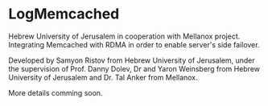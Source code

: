 # LogMemcached

Hebrew University of Jerusalem in cooperation with Mellanox project. Integrating Memcached with RDMA in order to enable server's side failover.

Developed by Samyon Ristov from Hebrew University of Jerusalem, under the supervision of Prof. Danny Dolev, Dr and Yaron Weinsberg from Hebrew University of Jerusalem and Dr. Tal Anker from Mellanox.

More details comming soon.
